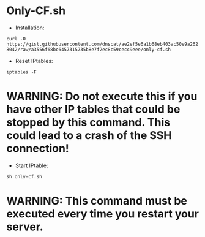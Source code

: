 # Only-CF.sh

- Installation:

`curl -O https://gist.githubusercontent.com/dnscat/ae2ef5e6a1b68eb403ac50e9a2628042/raw/a3556f68bc6457315735b8e7f2ec8c59cecc9eee/only-cf.sh`

- Reset IPtables:

`iptables -F`
# WARNING: Do not execute this if you have other IP tables that could be stopped by this command. This could lead to a crash of the SSH connection!

- Start IPtable:

`sh only-cf.sh`
# WARNING: This command must be executed every time you restart your server.
